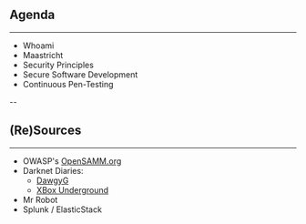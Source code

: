 ## Agenda
<hr />

* Whoami
* Maastricht
* Security Principles
* Secure Software Development
* Continuous Pen-Testing

--

## (Re)Sources
<hr />

* OWASP's [OpenSAMM.org](https://owaspsamm.org/)
* Darknet Diaries:
  * [DawgyG](https://darknetdiaries.com/episode/60/)
  * [XBox Underground](https://darknetdiaries.com/episode/45/)
* Mr Robot
* Splunk / ElasticStack
